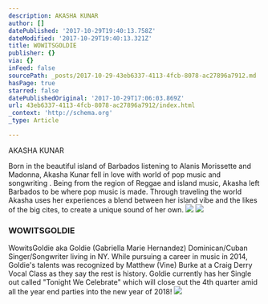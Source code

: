 ```yaml
---
description: AKASHA KUNAR
author: []
datePublished: '2017-10-29T19:40:13.758Z'
dateModified: '2017-10-29T19:40:13.321Z'
title: WOWITSGOLDIE
publisher: {}
via: {}
inFeed: false
sourcePath: _posts/2017-10-29-43eb6337-4113-4fcb-8078-ac27896a7912.md
hasPage: true
starred: false
datePublishedOriginal: '2017-10-29T17:06:03.869Z'
url: 43eb6337-4113-4fcb-8078-ac27896a7912/index.html
_context: 'http://schema.org'
_type: Article

---
```

AKASHA KUNAR

Born in the beautiful island of Barbados listening to Alanis Morissette and Madonna, Akasha Kunar fell in love with world of pop music and songwriting . Being from the region of Reggae and island music, Akasha left Barbados to be where pop music is made. Through traveling the world Akasha uses her experiences a blend between her island vibe and the likes of the big cites, to create a unique sound of her own.
![](https://the-grid-user-content.s3-us-west-2.amazonaws.com/c9b65858-32cc-4adf-8898-ccfdd50b6384.jpg)
![](https://the-grid-user-content.s3-us-west-2.amazonaws.com/07f6246a-6ad6-49b5-a462-d496d96a4e8a.png)

### **WOWITSGOLDIE**

WowitsGoldie aka Goldie (Gabriella Marie Hernandez) Dominican/Cuban Singer/Songwriter living in NY. While pursuing a career in music in 2014, Goldie's talents was recognized by Matthew (Vine) Burke at a Craig Derry Vocal Class as they say the rest is history. Goldie currently has her Single out called "Tonight We Celebrate" which will close out the 4th quarter amid all the year end parties into the new year of 2018!
![](https://the-grid-user-content.s3-us-west-2.amazonaws.com/b5bf6baf-ab9b-4141-993e-e568faf8374c.jpg)